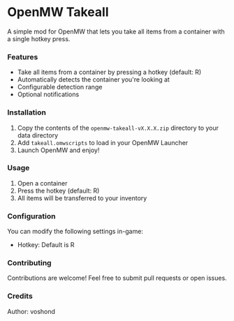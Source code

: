 # OpenMW Takeall

A simple mod for OpenMW that lets you take all items from a container with a single hotkey press.

### Features

-   Take all items from a container by pressing a hotkey (default: R)
-   Automatically detects the container you're looking at
-   Configurable detection range
-   Optional notifications

### Installation

1. Copy the contents of the `openmw-takeall-vX.X.X.zip` directory to your data directory
2. Add `takeall.omwscripts` to load in your OpenMW Launcher
3. Launch OpenMW and enjoy!

### Usage

1. Open a container
2. Press the hotkey (default: R)
3. All items will be transferred to your inventory

### Configuration

You can modify the following settings in-game:

-   Hotkey: Default is R

### Contributing

Contributions are welcome! Feel free to submit pull requests or open issues.

### Credits

Author: voshond
